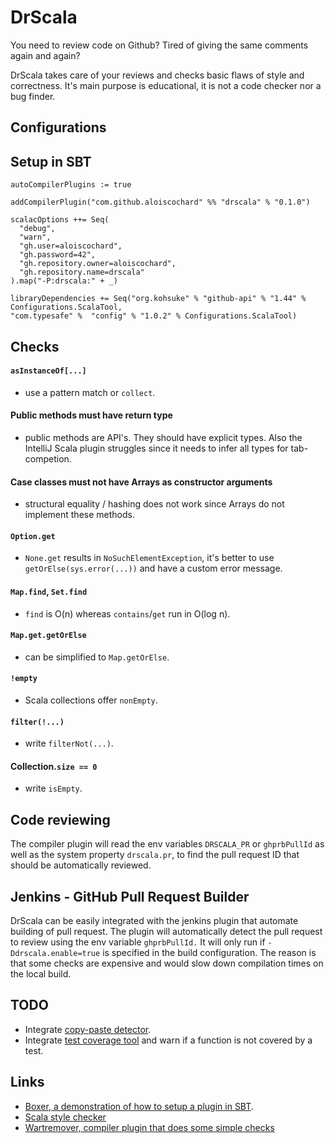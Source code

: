 # DrScala

You need to review code on Github? Tired of giving the same comments again and again?

DrScala takes care of your reviews and checks basic flaws of style and correctness.
It's main purpose is educational, it is not a code checker nor a bug finder.

## Configurations

## Setup in SBT

    autoCompilerPlugins := true

    addCompilerPlugin("com.github.aloiscochard" %% "drscala" % "0.1.0")

    scalacOptions ++= Seq(
      "debug",
      "warn",
      "gh.user=aloiscochard",
      "gh.password=42",
      "gh.repository.owner=aloiscochard",
      "gh.repository.name=drscala"
    ).map("-P:drscala:" + _)

    libraryDependencies += Seq("org.kohsuke" % "github-api" % "1.44" % Configurations.ScalaTool,
    "com.typesafe" %  "config" % "1.0.2" % Configurations.ScalaTool)

## Checks

#### `asInstanceOf[...]`

* use a pattern match or `collect`.

#### Public methods must have return type

* public methods are API's. They should have explicit types. Also the IntelliJ Scala plugin struggles since
it needs to infer all types for tab-competion.

#### Case classes must not have Arrays as constructor arguments

* structural equality / hashing does not work since Arrays do not implement these methods.

#### `Option.get`

* `None.get` results in `NoSuchElementException`, it's better to use `getOrElse(sys.error(...))` and have a custom error message.

#### `Map.find`, `Set.find`

* `find` is O(n) whereas `contains`/`get` run in O(log n).

#### `Map.get.getOrElse`

* can be simplified to `Map.getOrElse`.

#### `!empty`

* Scala collections offer `nonEmpty`.

#### `filter(!...)`

* write `filterNot(...)`.


#### Collection.`size == 0`

* write `isEmpty`.


## Code reviewing

The compiler plugin will read the env variables `DRSCALA_PR` or `ghprbPullId` as well as the system property `drscala.pr`,
to find the pull request ID that should be automatically reviewed.

## Jenkins - GitHub Pull Request Builder

DrScala can be easily integrated with the jenkins plugin that automate building of pull request.
The plugin will automatically detect the pull request to review using the env variable `ghprbPullId.`
It will only run if `-Ddrscala.enable=true` is specified
in the build configuration. The reason is that some checks are expensive and would slow down compilation times on the
local build.

## TODO

* Integrate [copy-paste detector](http://pmd.sourceforge.net/cpd.html).
* Integrate [test coverage tool](http://www.eclemma.org/jacoco/) and warn if a function is not covered by a test.

## Links

* [Boxer, a demonstration of how to setup a plugin in SBT](http://github.com/retronym/boxer).
* [Scala style checker](http://github.com/scalastyle/scalastyle)
* [Wartremover, compiler plugin that does some simple checks](https://github.com/puffnfresh/wartremover)